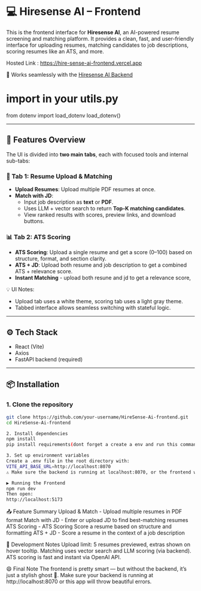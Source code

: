# 💻 Hiresense AI – Frontend

This is the frontend interface for **Hiresense AI**, an AI-powered resume screening and matching platform. It provides a clean, fast, and user-friendly interface for uploading resumes, matching candidates to job descriptions, scoring resumes like an ATS, and more.

Hosted Link : https://hire-sense-ai-frontend.vercel.app

🧠 Works seamlessly with the [Hiresense AI Backend](https://github.com/RohithRamesh28/HireSense-Ai-backend.git)
# import in your utils.py
from dotenv import load_dotenv
load_dotenv()


---

## 🚀 Features Overview

The UI is divided into **two main tabs**, each with focused tools and internal sub-tabs:

### 📁 Tab 1: Resume Upload & Matching
- **Upload Resumes**: Upload multiple PDF resumes at once.
- **Match with JD**:
  - Input job description as **text** or **PDF**.
  - Uses LLM + vector search to return **Top-K matching candidates**.
  - View ranked results with scores, preview links, and download buttons.

### 📊 Tab 2: ATS Scoring
- **ATS Scoring**: Upload a single resume and get a score (0–100) based on structure, format, and section clarity.
- **ATS + JD**: Upload both resume and job description to get a combined ATS + relevance score.
- **Instant Matching** - upload both resune and jd to get a relevance score,

💡 UI Notes:
- Upload tab uses a white theme, scoring tab uses a light gray theme.
- Tabbed interface allows seamless switching with stateful logic.

---

## ⚙️ Tech Stack

- React (Vite)
- Axios
- FastAPI backend (required)

---

## 📦 Installation

### 1. Clone the repository

```bash
git clone https://github.com/your-username/HireSense-Ai-frontend.git
cd HireSense-Ai-frontend

2. Install dependencies
npm install
pip install requirements(dont forget a create a env and run this command)

3. Set up environment variables
Create a .env file in the root directory with:
VITE_API_BASE_URL=http://localhost:8070
⚠️ Make sure the backend is running at localhost:8070, or the frontend won’t work.

▶️ Running the Frontend
npm run dev
Then open:
http://localhost:5173
```
📤 Feature Summary
Upload & Match	- Upload multiple resumes in PDF format
Match with JD -	Enter or upload JD to find best-matching resumes
ATS Scoring	- ATS Scoring	Score a resume based on structure and formatting
ATS + JD	- Score a resume in the context of a job description

🧪 Development Notes
Upload limit: 5 resumes previewed, extras shown on hover tooltip.
Matching uses vector search and LLM scoring (via backend).
ATS scoring is fast and instant via OpenAI API.

😄 Final Note
The frontend is pretty smart — but without the backend, it’s just a stylish ghost 👻.
Make sure your backend is running at http://localhost:8070 or this app will throw beautiful errors.

